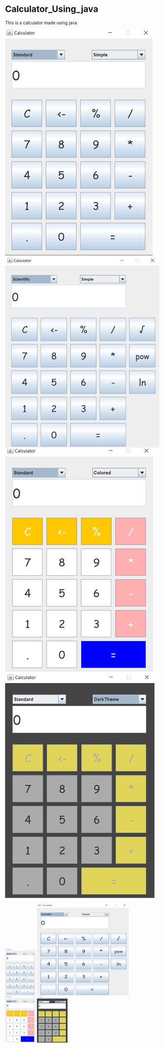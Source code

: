 # Calculator_Using_java
This is a calculator made using java

<img src="https://github.com/Umeshekh/Calculator_Using_java/blob/master/Screen%20Shots/Screenshot%201.png?raw=true" alt="Screen shot 1">
<img src="https://github.com/Umeshekh/Calculator_Using_java/blob/master/Screen%20Shots/Screenshot%202.png?raw=true" alt="Screen shot 2">
<img src="https://github.com/Umeshekh/Calculator_Using_java/blob/master/Screen%20Shots/Screenshot%203.png?raw=true" alt="Screen shot 3">
<img src="https://github.com/Umeshekh/Calculator_Using_java/blob/master/Screen%20Shots/Screenshot%204.png?raw=true" alt="Screen shot 4">

<p float="left">
  <img src="https://github.com/Umeshekh/Calculator_Using_java/blob/master/Screen%20Shots/Screenshot%201.png?raw=true" width="100" alt="Screen shot 1" />
  <img src="https://github.com/Umeshekh/Calculator_Using_java/blob/master/Screen%20Shots/Screenshot%202.png?raw=true" height="300" width="300"  alt="Screen shot 2"/> 
  <img src="https://github.com/Umeshekh/Calculator_Using_java/blob/master/Screen%20Shots/Screenshot%203.png?raw=true" width="100"  alt="Screen shot 3"/>
  <img src="https://github.com/Umeshekh/Calculator_Using_java/blob/master/Screen%20Shots/Screenshot%204.png?raw=true" width="100" alt="Screen shot 4">
</p>
